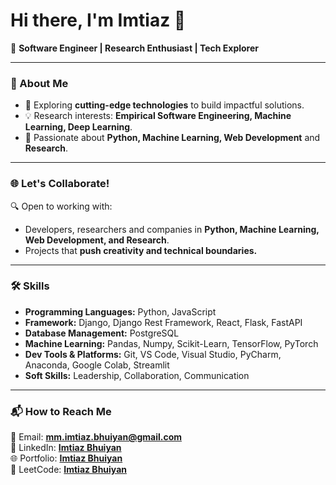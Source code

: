 # Hi there, I'm Imtiaz 👋

🎯 **Software Engineer | Research Enthusiast | Tech Explorer**

---

### 🚀 About Me
- 🔭 Exploring **cutting-edge technologies** to build impactful solutions.
- 💡 Research interests: **Empirical Software Engineering, Machine Learning, Deep Learning**.
- 🌟 Passionate about **Python, Machine Learning, Web Development** and **Research**.

---

### 🌐 Let's Collaborate!
🔍 Open to working with:
- Developers, researchers and companies in **Python, Machine Learning, Web Development, and Research**.
- Projects that **push creativity and technical boundaries.**

---

### 🛠️ Skills
- **Programming Languages:** Python, JavaScript
- **Framework:** Django, Django Rest Framework, React, Flask, FastAPI  
- **Database Management:** PostgreSQL
- **Machine Learning:** Pandas, Numpy, Scikit-Learn, TensorFlow, PyTorch   
- **Dev Tools & Platforms:** Git, VS Code, Visual Studio, PyCharm, Anaconda, Google Colab, Streamlit 
- **Soft Skills:** Leadership, Collaboration, Communication  

---

### 📬 How to Reach Me
📧 Email: **[mm.imtiaz.bhuiyan@gmail.com](mailto:mm.imtiaz.bhuiyan@gmail.com)**  
💼 LinkedIn: **[Imtiaz Bhuiyan](https://www.linkedin.com/in/imtiaz-bhuiyan000/)**   
🌐 Portfolio: **[Imtiaz Bhuiyan](https://imtiaz-bhuiyan.vercel.app/)**   
🔗 LeetCode: **[Imtiaz Bhuiyan](https://leetcode.com/u/imtiazzzzz/)**



